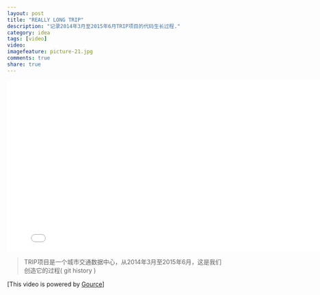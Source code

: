 ```yaml
---
layout: post
title: "REALLY LONG TRIP"
description: "记录2014年3月至2015年6月TRIP项目的代码生长过程."
category: idea
tags: [video]
video: 
imagefeature: picture-21.jpg
comments: true
share: true
---
```


<iframe width="800" height="400" src="//player.youku.com/player.php/sid/XMTI1NDMzNTU0MA==/v.swf" frameborder="0" allowfullscreen> </iframe>

> TRIP项目是一个城市交通数据中心，从2014年3月至2015年6月，这是我们创造它的过程( git history )    

[This video is powered by [Gource](https://github.com/acaudwell/Gource)]

